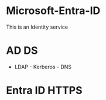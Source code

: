 # Microsoft-Entra-ID
This is an Identity service

# AD DS
- LDAP - Kerberos - DNS

# Entra ID HTTPS
